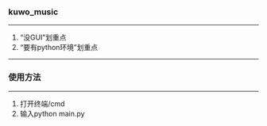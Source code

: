 ### kuwo_music
---
1. “没GUI”划重点
2. “要有python环境”划重点
---
### 使用方法
---
1. 打开终端/cmd
2. 输入python main.py
